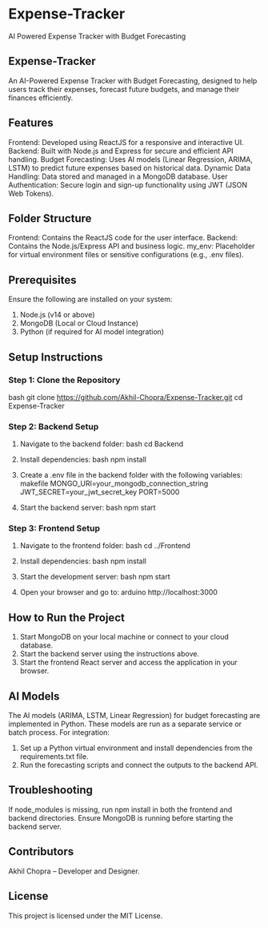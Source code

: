 # Expense-Tracker
AI Powered Expense Tracker with Budget Forecasting

## Expense-Tracker
An AI-Powered Expense Tracker with Budget Forecasting, designed to help users track their expenses, forecast future budgets, and manage their finances efficiently.

## Features
Frontend: Developed using ReactJS for a responsive and interactive UI.
Backend: Built with Node.js and Express for secure and efficient API handling.
Budget Forecasting: Uses AI models (Linear Regression, ARIMA, LSTM) to predict future expenses based on historical data.
Dynamic Data Handling: Data stored and managed in a MongoDB database.
User Authentication: Secure login and sign-up functionality using JWT (JSON Web Tokens).

## Folder Structure
Frontend: Contains the ReactJS code for the user interface.
Backend: Contains the Node.js/Express API and business logic.
my_env: Placeholder for virtual environment files or sensitive configurations (e.g., .env files).

## Prerequisites
Ensure the following are installed on your system:

1. Node.js (v14 or above)
2. MongoDB (Local or Cloud Instance)
3. Python (if required for AI model integration)

## Setup Instructions
### Step 1: Clone the Repository
bash
git clone https://github.com/Akhil-Chopra/Expense-Tracker.git
cd Expense-Tracker

### Step 2: Backend Setup
1. Navigate to the backend folder:
bash
cd Backend

2. Install dependencies:
bash
npm install

3. Create a .env file in the backend folder with the following variables:
makefile
MONGO_URI=your_mongodb_connection_string
JWT_SECRET=your_jwt_secret_key
PORT=5000

4. Start the backend server:
bash
npm start

### Step 3: Frontend Setup
1. Navigate to the frontend folder:
bash
cd ../Frontend

2. Install dependencies:
bash
npm install

3. Start the development server:
bash
npm start

4. Open your browser and go to:
arduino
http://localhost:3000


## How to Run the Project

1. Start MongoDB on your local machine or connect to your cloud database.
2. Start the backend server using the instructions above.
3. Start the frontend React server and access the application in your browser.

## AI Models
The AI models (ARIMA, LSTM, Linear Regression) for budget forecasting are implemented in Python. These models are run as a separate service or batch process. For integration:
1. Set up a Python virtual environment and install dependencies from the requirements.txt file.
2. Run the forecasting scripts and connect the outputs to the backend API.

## Troubleshooting
If node_modules is missing, run npm install in both the frontend and backend directories.
Ensure MongoDB is running before starting the backend server.

## Contributors
Akhil Chopra – Developer and Designer.

## License
This project is licensed under the MIT License.

